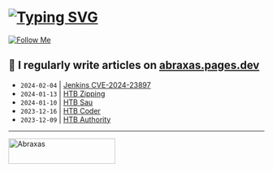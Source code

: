 # [![Typing SVG](https://readme-typing-svg.herokuapp.com?font=Fira+Code&size=30&duration=4000&pause=1000&width=520&lines=Hi+there%2C+I+am+Abraxas+%F0%9F%91%8B)](https://git.io/typing-svg)

[![Follow Me](https://img.shields.io/github/followers/AbraXa5?label=Follow&style=social)](https://github.com/AbraXa5)

<!--
Here are some ideas to get you started:

- 🔭 I’m currently working on ...
- 🌱 I’m currently learning ...
- 👯 I’m looking to collaborate on ...
- 🤔 I’m looking for help with ...
- 💬 Ask me about ...
- 📫 How to reach me: ...
- 😄 Pronouns: ...
- ⚡ Fun fact: ...
-->

## 📝 I regularly write articles on [abraxas.pages.dev](https://abraxas.pages.dev/)

<!-- BLOG-POST-LIST:START -->
- `2024-02-04` | [Jenkins CVE-2024-23897](https://7f3fdaf5.abraxas.pages.dev/blog/cve-2024-23897/)  
- `2024-01-13` | [HTB Zipping](https://7f3fdaf5.abraxas.pages.dev/blog/htb-zipping/)  
- `2024-01-10` | [HTB Sau](https://7f3fdaf5.abraxas.pages.dev/blog/htb-sau/)  
- `2023-12-16` | [HTB Coder](https://7f3fdaf5.abraxas.pages.dev/blog/htb-coder/)  
- `2023-12-09` | [HTB Authority](https://7f3fdaf5.abraxas.pages.dev/blog/htb-authority/)  

<!-- BLOG-POST-LIST:END -->

---

<p><a href="https://www.buymeacoffee.com/abr4xa5"> <img align="left" src="https://cdn.buymeacoffee.com/buttons/v2/default-yellow.png" height="50" width="210" alt="Abraxas" /></a></p><br><br
